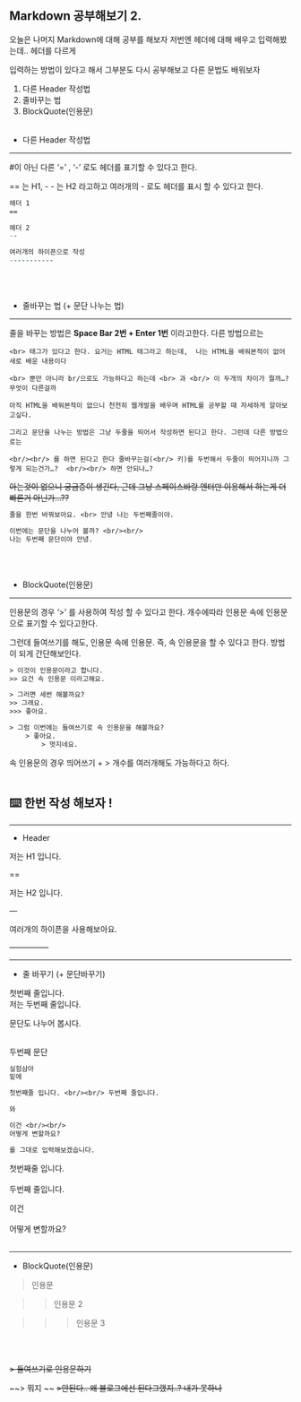 

## Markdown 공부해보기 2.

오늘은 나머지 Markdown에 대해 공부를 해보자  저번엔 헤더에 대해 배우고 입력해봤는데.. 헤더를 다르게

입력하는 방법이 있다고 해서 그부분도 다시 공부해보고 다른 문법도 배워보자

1. 다른 Header 작성법 
2. 줄바꾸는 법
3. BlockQuote(인용문) <br/><br/>

- 다른 Header 작성법

---

#이 아닌 다른  ‘=’ , ‘-’ 로도 헤더를 표기할 수 있다고 한다. 

== 는 H1, - - 는 H2 라고하고 여러개의 - 로도 헤더를 표시 할 수 있다고 한다.

 

```makefile
헤더 1
==

헤더 2
-- 

여러개의 하이픈으로 작성
-----------
```

 <br/><br/>

- 줄바꾸는 법 (+ 문단 나누는 법)

---

줄을 바꾸는 방법은     **Space Bar 2번  + Enter 1번** 이라고한다.  다른 방법으르는

    <br> 태그가 있다고 한다. 요거는 HTML 태그라고 하는데,  나는 HTML을 배워본적이 없어 새로 배운 내용이다

    <br> 뿐만 아니라 br/으로도 가능하다고 하는데 <br> 과 <br/> 이 두개의 차이가 뭘까…? 무엇이 다른걸까

    아직 HTML을 배워본적이 없으니 천천히 웹개발을 배우며 HTML를 공부할 때 자세하게 알아보고싶다.

    그리고 문단을 나누는 방법은 그냥 두줄을 띄어서 작성하면 된다고 한다. 그런데 다른 방법으로는

    <br/><br/> 를 하면 된다고 한다 줄바꾸는걸(<br/> 키)를 두번해서 두줄이 띄어지니까 그렇게 되는건가…?  <br/><br/> 하면 안되나…? 

~~아는것이 없으니 궁금증이 생긴다, 근데 그냥 스페이스바랑 엔터만 이용해서 하는게  더 빠른거 아닌가…??~~ 

```makefile
줄을 한번 바꿔보아요. <br> 안녕 나는 두번째줄이야.

이번에는 문단을 나누어 볼까? <br/><br/>
나는 두번째 문단이야 안녕.
```

 <br/><br/>

- BlockQuote(인용문)

---

인용문의 경우 ‘>’ 를 사용하여 작성 할 수 있다고 한다. 개수에따라 인용문 속에 인용문으로 표기할 수 있다고한다.

그런데 들여쓰기를 해도, 인용문 속에 인용문. 즉, 속 인용문을 할 수 있다고 한다. 방법이 되게 간단해보인다.

 

```makefile
> 이것이 인용문이라고 합니다.
>> 요건 속 인용문 이라고해요.

> 그러면 세번 해볼까요?
>> 그래요.
>>> 좋아요.

> 그럼 이번에는 들여쓰기로 속 인용문을 해볼까요?
	> 좋아요.
		> 멋지네요.
```

속 인용문의 경우 띄어쓰기 + > 개수를 여러개해도 가능하다고 하다.  <br/><br/> 

  

## ⌨️ 한번 작성 해보자 !

---

- Header

저는 H1 입니다.

==

저는 H2 입니다.

—

여러개의 하이픈을 사용해보아요.

 —————

---

- 줄 바꾸기 (+ 문단바꾸기)

첫번째 줄입니다. <br> 저는 두번째 줄입니다.

문단도 나누어 봅시다. <br/><br/>

두번째 문단

```makefile
실험삼아 
밑에 

첫번째줄 입니다. <br/><br/> 두번째 줄입니다.

와

이건 <br/><br/>
어떻게 변할까요?

를 그대로 입력해보겠습니다.
```

첫번째줄 입니다. <br/><br/> 두번째 줄입니다.

이건 <br/><br/>
어떻게 변할까요? <br/><br/> 

---

- BlockQuote(인용문)

  

> 인용문

>> 인용문 2

>>> 인용문 3

<br/><br/>


~~> 들여쓰기로 인용문하기~~

  ~~> 뭐지 ~~
~~>안된다.. 왜 블로그에선 된다그랬지..? 내가 못하나~~
      
       

